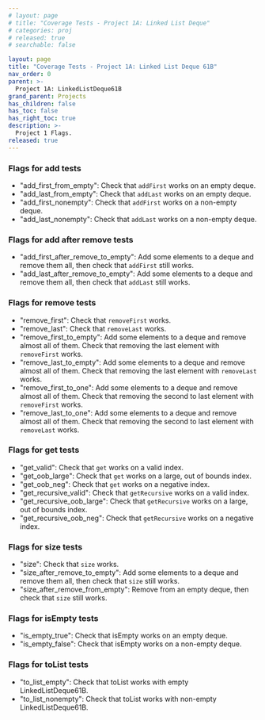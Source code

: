 ```yaml
---
# layout: page
# title: "Coverage Tests - Project 1A: Linked List Deque"
# categories: proj
# released: true
# searchable: false

layout: page
title: "Coverage Tests - Project 1A: Linked List Deque 61B"
nav_order: 0
parent: >-
  Project 1A: LinkedListDeque61B
grand_parent: Projects
has_children: false
has_toc: false
has_right_toc: true
description: >-
  Project 1 Flags.
released: true
---
```


### Flags for add tests

- "add_first_from_empty": Check that `addFirst` works on an empty deque.
- "add_last_from_empty": Check that `addLast` works on an empty deque.
- "add_first_nonempty": Check that `addFirst` works on a non-empty deque.
- "add_last_nonempty": Check that `addLast` works on a non-empty deque.

### Flags for add after remove tests

- "add_first_after_remove_to_empty": Add some elements to a deque and remove them all, then check that `addFirst` still works.
- "add_last_after_remove_to_empty": Add some elements to a deque and remove them all, then check that `addLast` still works.

### Flags for remove tests

- "remove_first": Check that `removeFirst` works.
- "remove_last": Check that `removeLast` works.
- "remove_first_to_empty": Add some elements to a deque and remove almost all of them. Check that removing the last element with `removeFirst` works.
- "remove_last_to_empty": Add some elements to a deque and remove almost all of them. Check that removing the last element with `removeLast` works.
- "remove_first_to_one": Add some elements to a deque and remove almost all of them. Check that removing the second to last element with `removeFirst` works.
- "remove_last_to_one": Add some elements to a deque and remove almost all of them. Check that removing the second to last element with `removeLast` works.

### Flags for get tests

- "get_valid": Check that `get` works on a valid index.
- "get_oob_large": Check that `get` works on a large, out of bounds index.
- "get_oob_neg": Check that `get` works on a negative index.
- "get_recursive_valid": Check that `getRecursive` works on a valid index.
- "get_recursive_oob_large": Check that `getRecursive` works on a large, out of bounds index.
- "get_recursive_oob_neg": Check that `getRecursive` works on a negative index.

### Flags for size tests

- "size": Check that `size` works.
- "size_after_remove_to_empty": Add some elements to a deque and remove them all, then check that `size` still works.
- "size_after_remove_from_empty": Remove from an empty deque, then check that `size` still works.

### Flags for isEmpty tests

- "is_empty_true": Check that isEmpty works on an empty deque.
- "is_empty_false": Check that isEmpty works on a non-empty deque.

### Flags for toList tests

- "to_list_empty": Check that toList works with empty LinkedListDeque61B.
- "to_list_nonempty": Check that toList works with non-empty LinkedListDeque61B.
